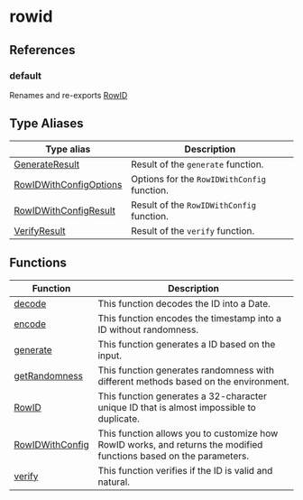 # rowid

## References

### default

Renames and re-exports [RowID](functions/RowID.md)

## Type Aliases

| Type alias | Description |
| ------ | ------ |
| [GenerateResult](type-aliases/GenerateResult.md) | Result of the `generate` function. |
| [RowIDWithConfigOptions](type-aliases/RowIDWithConfigOptions.md) | Options for the `RowIDWithConfig` function. |
| [RowIDWithConfigResult](type-aliases/RowIDWithConfigResult.md) | Result of the `RowIDWithConfig` function. |
| [VerifyResult](type-aliases/VerifyResult.md) | Result of the `verify` function. |

## Functions

| Function | Description |
| ------ | ------ |
| [decode](functions/decode.md) | This function decodes the ID into a Date. |
| [encode](functions/encode.md) | This function encodes the timestamp into a ID without randomness. |
| [generate](functions/generate.md) | This function generates a ID based on the input. |
| [getRandomness](functions/getRandomness.md) | This function generates randomness with different methods based on the environment. |
| [RowID](functions/RowID.md) | This function generates a 32-character unique ID that is almost impossible to duplicate. |
| [RowIDWithConfig](functions/RowIDWithConfig.md) | This function allows you to customize how RowID works, and returns the modified functions based on the parameters. |
| [verify](functions/verify.md) | This function verifies if the ID is valid and natural. |
